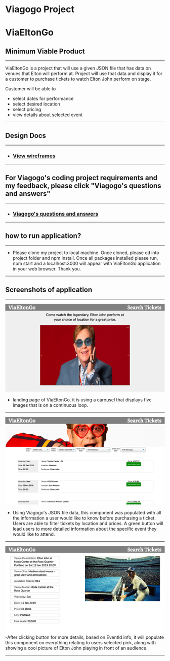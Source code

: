 # Viagogo Project

# ViaEltonGo

## Minimum Viable Product

---

ViaEltonGo is a project that will use a given JSON file that has data on venues that Elton will perform at. Project will use that data and display it for a customer to purchase tickets to watch Elton John perform on stage.

Customer will be able to

- select dates for performance
- select desired location
- select pricing
- view details about selected event

---

## Design Docs

---

- ### [View wireframes](./DOCS/wireframes)

---

## For Viagogo's coding project requirements and my feedback, please click "Viagogo's questions and answers"

---

- ### [Viagogo's questions and answers](./DOCS/RECAPFILE.md)

---

## how to run application?

---

- Please clone my project to local machine. Once cloned, please cd into project folder and npm install. Once all packages installed please run, npm start and a localhost:3000 will appear with ViaEltonGo application in your web browser. Thank you.

---

## Screenshots of application

---

![landingPage](./DOCS/screenshots/landingPage.png)

- landing page of ViaEltonGo. it is using a carousel that displays five images that is on a continuous loop.

---

![searchPage](./DOCS/screenshots/searchPage.png)

- Using Viagogo's JSON file data, this component was populated with all the information a user would like to know before purchasing a ticket. Users are able to filter tickets by location and prices. A green button will lead users to more detailed information about the specific event they would like to attend.

---

![displayTicketDetailPage](./DOCS/screenshots/displayTicketDetailPage.png)
-After clicking button for more details, based on EventId info, it will populate this component on everything relating to users selected pick, along with showing a cool picture of Elton John playing in front of an audience.

---
